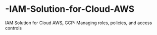 # -IAM-Solution-for-Cloud-AWS
IAM Solution for Cloud AWS, GCP: Managing roles, policies, and access controls
